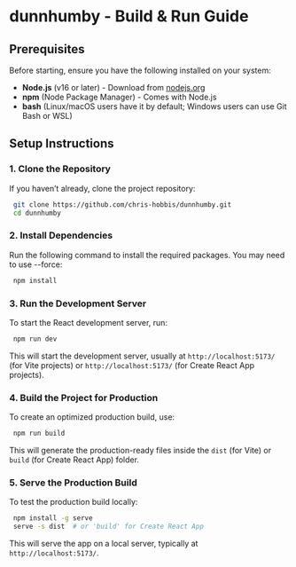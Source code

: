 # dunnhumby - Build & Run Guide

## Prerequisites

Before starting, ensure you have the following installed on your system:

- **Node.js** (v16 or later) - Download from [nodejs.org](https://nodejs.org/)
- **npm** (Node Package Manager) - Comes with Node.js
- **bash** (Linux/macOS users have it by default; Windows users can use Git Bash or WSL)

## Setup Instructions

### 1. Clone the Repository

If you haven’t already, clone the project repository:

```bash
 git clone https://github.com/chris-hobbis/dunnhumby.git
 cd dunnhumby
```

### 2. Install Dependencies

Run the following command to install the required packages. You may need to use --force:

```bash
 npm install
```

### 3. Run the Development Server

To start the React development server, run:

```bash
 npm run dev
```

This will start the development server, usually at `http://localhost:5173/` (for Vite projects) or `http://localhost:5173/` (for Create React App projects).

### 4. Build the Project for Production

To create an optimized production build, use:

```bash
 npm run build
```

This will generate the production-ready files inside the `dist` (for Vite) or `build` (for Create React App) folder.

### 5. Serve the Production Build

To test the production build locally:

```bash
 npm install -g serve
 serve -s dist  # or 'build' for Create React App
```

This will serve the app on a local server, typically at `http://localhost:5173/`.